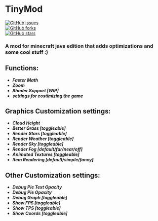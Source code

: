 # TinyMod
[![GitHub issues](https://img.shields.io/github/issues/Ficklampan/TinyMod?style=for-the-badge)](https://github.com/Ficklampan/TinyMod/issues)  
[![GitHub forks](https://img.shields.io/github/forks/Ficklampan/TinyMod?style=for-the-badge)](https://github.com/Ficklampan/TinyMod/network)  
[![GitHub stars](https://img.shields.io/github/stars/Ficklampan/TinyMod?color=yellow&style=for-the-badge)](https://github.com/Ficklampan/TinyMod/stargazers)  
### A mod for minecraft java edition that adds optimizations and some cool stuff :)
## Functions:
  - ***Faster Math***
  - ***Zoom***
  - ***Shader Support [WIP]***
  - ***settings for costimizing the game***

## Graphics Customization settings:
  - ***Cloud Height***
  - ***Better Grass [toggleable]***
  - ***Render Stars [toggleable]***
  - ***Render Weather [toggleable]***
  - ***Render Sky [toggleable]***
  - ***Render Fog [default/far/near/off]***
  - ***Animated Textures [toggleable]***
  - ***Item Rendering [default/simple/fancy]***

## Other Customization settings:
  - ***Debug Pie Text Opacity***
  - ***Debug Pie Opacity***
  - ***Debug Graph [toggleable]***
  - ***Show FPS [toggleable]***
  - ***Show TPS [toggleable]***
  - ***Show Coords [toggleable]***
